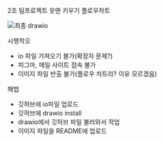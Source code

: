 2조 팀프로젝트 읏맨 키우기 플로우차트

![최종 drawio](https://github.com/Jung-YongJin/flow-chart/assets/51854696/d26435dc-68b9-466f-89aa-362840e2f997)


시행착오
- io 파일 가져오기 불가(확장자 문제?)
- 피그마, 메일 사이트 접속 불가
- 이미지 파일 반출 불가(플로우 차트라? 이유 모르겠음)

해법
- 깃허브에 io파일 업로드
- 깃허브에 drawio install
- drawio에서 깃허브 파일 불러와서 작업
- 이미지 파일을 README에 업로드
